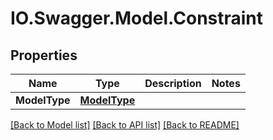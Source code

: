 # IO.Swagger.Model.Constraint
## Properties

Name | Type | Description | Notes
------------ | ------------- | ------------- | -------------
**ModelType** | [**ModelType**](ModelType.md) |  | 

[[Back to Model list]](../README.md#documentation-for-models) [[Back to API list]](../README.md#documentation-for-api-endpoints) [[Back to README]](../README.md)

